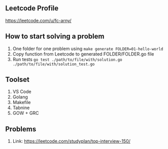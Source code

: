 ## Leetcode Profile
https://leetcode.com/u/fc-arny/

## How to start solving a problem
1. One folder for one problem using `make generate FOLDER=01-hello-world`
2. Copy function from Leetcode to generated FOLDER/FOLDER.go file
3. Run tests `go test ./path/to/file/with/solution.go ./path/to/file/with/solution_test.go` 


## Toolset
1. VS Code
2. Golang
3. Makefile
4. Tabnine
5. GOW + GRC

## Problems
1. Link: https://leetcode.com/studyplan/top-interview-150/